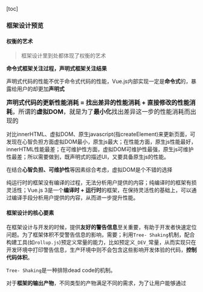 [toc]

### 框架设计预览

#### 权衡的艺术

> 框架设计里到处都体现了权衡的艺术

**命令式框架关注过程，声明式框架关注结果**

声明式代码的性能不优于命令式代码的性能，Vue.js内部实现一定是**命令式**的，暴露给用户的却更加**声明式**

<font size="3">**声明式代码的更新性能消耗 = 找出差异的性能消耗 + 直接修改的性能消耗**，所谓的**虚拟DOM**，就是为了**最小化**找出差异这一步的性能消耗而出现的</font>

对比innerHTML、虚拟DOM、原生javascript(指createElement)来更新页面，可发现在心智负担方面虚拟DOM最小，原生js最大；在性能方面，原生js性能最好，innerHTML性能最差；在可维护性方面，虚拟DOM可维护性最强，原生js可维护性最差；所以需要做到，既声明式的描述UI，又要具备原生js的性能。

在结合**心智负担、可维护性**等因素综合考虑，虚拟DOM是个不错的选择

纯运行时的框架没有编译的过程，无法分析用户提供的内容；纯编译时的框架有损灵活性；Vue.js 3是一个**编译时 + 运行时**的框架，在保持灵活性的基础上，可以通过编译手段分析用户提供的内容，从而进一步提升性能。

#### 框架设计的核心要素

在框架设计与开发的时候，提供**友好的警告信息**至关重要，有助于开发者快速定位问题。为了框架体积不受警告信息的影响，需要；利用`Tree- Shaking`机制，配合构建工具(如`rollup.js`)预定义常量的能力，比如预定义`_DEV_`常量，从而实现只在开发环境中打印警告信息，生产环境中则不会包含这些影响开发体验的代码，**控制代码体积**。

`Tree- Shaking`是一种排除dead code的机制。

对于**框架的输出产物**，不同类型的产物满足不同的需求，为了让用户能够通过<script>标签直接引用并使用，我们需要输出 IIFE格式的资源，即立即调用的函数表达式。为了让用户能够通过 <script type="module"> 引用并使用，我们需要输出 ESM格式的资源。这里需要注意的是，ESM 格式的资源有两种：用于浏览器的 `esm-browser.js` 和用于打包工具的`esm-bundler.js` 它们的区别在于对预定义常量`_DEV_`的处理，前者直接将`_ DEV_ `常量替换为字面量 true 或false(从而控制需要`Tree-Shaking`的代码)，后者则将`_DEV_ `常量替换为` process.env.NODE_ ENV !=='production'` 语句。

框架的错误处理做得好坏直接决定了用户应用程序的健壮性，同时还决定了用户开发应月处理错误的心智负担。框架需要为用户提供统一的**错误处理接口**，这样用户可以通过注册自定的错误处理两数来处理全部的框架异常。

框架还需提供更加良好的`TypeScript`**类型支持**



#### Vue.js设计思路

本章中，介绍了声明式地描述 UI 的概念。vuejs 是一个声明式的框架，声明式的好处在于，它直接表达结果，用户不需要关注过程。vuejs采用模板的方式来描述UI，但它同样支持使用虛拟DOM 来描述 UI。虛拟DOM 要比模板更加灵活，但模板要比虚拟DOM 更加直观。

**渲染器**的作用是，把**虚拟 DOM** 对象渲染为真实DOM 元素。它的工作原理是递归地遍历虚拟 DOM 对象，并调用原生 DOM API 来完成真实DOM 的创建。渲染器的精髓在于后续的更新，它会通过 <font size="3">**DIFF算法**</font>找出变更点，并且只会更新需要更新的内容。

组件其实就是**一组虛拟DOM元素的封装**，它可以是一个返回虛拟DOM 的函数，也可以是一个对象，但这个对象下必须要有一个函数，用来产出组件要渲染的虚拟 DOM。渲染器在渲染组件时，会先获取组件要渲染的内容，即执行组件的渲染函数并得到其返回值，称之为 subtree，最后再递归地调用渲染器将 subtree 渲染出来即可。

Vuejs 的模板会被一个叫作**编译器**的程序编译为渲染函数，编译器、渲染器都是 Vue.js 的核心组成部分，它们共同构成一个有机的整体，不同模块之间互相配合，进一步提升框架性能。

<img src="https://raw.githubusercontent.com/zhedieya/MyPics/main/typora-img/image-20230215235745491.png" alt="image-20230215235745491" style="zoom:50%;" />



### 响应系统

#### 响应系统的作用与实现

```js
const obj = {text: 'cyk'}
function effect() {
  document.body.innerText = obj.text
}
```

希望值变化后，副作用函数effect会重新执行，更新数据，为了实现响应式数据，可以先发现两点线索：

- 当副作用函数执行时会出发obj.text的**读取**操作
- 当修改obj.text时，会出发字段obj.text的**设置**操作

初始想法是当读取obj.text字段时，可以将副作用函数存储到一个“桶”里，这样，当设置obj.text时，再将该副作用函数取出来执行即可。

在Vue3中，使用代理对象`Proxy`来拦截一个对象属性的读取和设置操作

初始版本直接通过名字(effect)来获取副作用函数，很不方便，后来完善后：

- 当**读取**操作发生时，将副作用函数收集到桶里
- 当**设置**操作发生时，从桶中取出副作用函数并执行

通过注册全局变量来存储被注册的副作用函数，解决了上述问题，不过也发现，由于**没有在副作用函数与被操作的目标字段之间建立明确的联系**，导致无论读取的是什么属性，都会收集副作用函数；无论设置的是什么属性，都会把桶里的副作用函数取出并执行。这需要重新设计桶的结构，不能再简单的使用一个Set作为桶了。

```js
function effect(function effectFn(){
  document.body.innerText = obj.text
})
```

此段代码存在三个角色

- 被操作的代理对象obj
- 被操作的字段名text
- 使用effect函数注册的副作用函数effectFn

若用target代表一个代理对象所代理的原始对象，用key来表示被操作的字段名，用effectFn来表示被注册的副作用函数，那么可以建立如下的关系

```shell
--target
     --key
        --effectFn
```

选择`WeakMap`来存储副作用函数和目标字段的关系，选择`WeakMap`来存储是因为WeakMap对key是弱引用，若用户侧对代码对target没有任何引用，target会被垃圾回收器回收。

<img src="https://raw.githubusercontent.com/zhedieya/MyPics/main/typora-img/image-20230217001550046.png" alt="image-20230217001550046" style="zoom:30%;" align='left'/>

<img src="https://raw.githubusercontent.com/zhedieya/MyPics/main/typora-img/image-20230217002243702.png" alt="image-20230217002243702" style="zoom:50%;" align="left"/>

```js
// 存储副作用函数的桶
const bucket = new WeakMap()
// 原始数据
const data = { text: 'hello world' }

const obj = new Proxy(data, {
  // 拦截对象属性的读取
  get(target, key) {
    // 收集依赖，将副作用函数添加进桶
    track(target, key)
    return target[key]
  },
  // 拦截对象属性的设置
  set(target, key, newVal) {
    target[key] = newVal
    // 触发变化，将副作用函数从桶中取出并执行
    trigger(target, key)
  },
})

//在get拦截函数内调用track函数追踪变化，收集依赖
function track(target, key) {
  if (!activeEffect) return
  // 根据target从桶里拿到depsMap，值是Map(key --> effects)
  let depsMap = bucket.get(target)
  // 若不存在，创建一个Map并与target关联
  if (!depsMap) bucket.set(target, (depsMap = new Map()))
  // 根据key从depsMap里拿到deps，是Set类型，存放着与key相关的副作用函数effects
  let deps = depsMap.get(key)
  // 若不存在，创建一个Set并与key关联
  if (!deps) depsMap.set(key, (deps = new Set()))
  deps.add(activeEffect)
}

//在set拦截函数内调用trigger函数触发变化
function trigger(target, key) {
  const depsMap = bucket.get(target)
  if (!depsMap) return
  const effects = depsMap.get(key)
  effects && effects.forEach((fn) => fn())
}

// 用一个全局变量存储当前激活的 effect 函数
let activeEffect = undefined
function effect(fn) {
  // 当调用 effect 注册副作用函数时，将副作用函数复制给 activeEffect
  activeEffect = fn
  // 执行副作用函数
  fn()
}

effect(() => {
  console.log('effect run')
  document.body.innerText = obj.text
})

setTimeout(() => {
  obj.text = 'hello vue3'
}, 1000)
```

以上便是一个相对完善的响应式系统

如此就完备了吗？ 当然不是，首先便是**分支切换**

```js
 const data = { ok: true, text: 'hello world' }
 const obj = new Proxy(data, { /* ... */ })

 effect(function effectFn() {
   document.body.innerText = obj.ok ? obj.text : 'not'
 })
```

根据上述代码，可知由于字段obj.ok的初始值为`true`，所以副作用函数首先会被字段data.ok和data.text所对应的依赖集合收集，当obj.ok的值改为`false`时，会触发副作用函数重新执行，由于此时obj.text不会被执行，所以理想状态下副作用函数effectFn不应该被obj.text所对应的依赖集合收集，但目前我们的代码实现不了这一点，**会产生遗留的副作用函数**，因为我们只要修改了obj.text的值，effect都会重新执行，即使innerText的值不需要变化。

解决这个问题也很简单，只需在每次执行副作用函数后，将它从所有相关的依赖集合中删除，因此需要重新设计部分函数。

在`track`中完成对依赖集合的收集

```js
function track(target, key) {
  /* if (!activeEffect) return // 没有正在执行的副作用函数 直接返回 
  let depsMap = bucket.get(target)
  if (!depsMap) {
    bucket.set(target, (depsMap = new Map()))
  }
  let deps = depsMap.get(key)
  if (!deps) {
    depsMap.set(key, (deps = new Set()))
  } */
  // deps就是与当前副作用函数相关的依赖集合
  deps.add(activeEffect)
  // 将该依赖集合存储到activeEffect.deps中
  activeEffect.deps.push(deps)
}
```

<img src="https://raw.githubusercontent.com/zhedieya/MyPics/main/typora-img/image-20230219225137550.png" alt="image-20230219225137550" style="zoom:40%;" align="left" />

有了这个联系后，我们就可以在每次副作用函数执行时，获取到所有相关联的依赖集合，进而将副作用函数从依赖集合中删除

```js
// 用一个全局变量存储当前激活的 effect 函数
let activeEffect
function effect(fn) {
  const effectFn = () => {
    cleanup(effectFn)
    // 当调用 effect 注册副作用函数时，将副作用函数复制给 activeEffect
    activeEffect = effectFn
    fn()
  }
  // activeEffect.deps 用来存储所有与该副作用函数相关的依赖集合
  effectFn.deps = []
  // 执行副作用函数
  effectFn()
}

function cleanup(effectFn) {
  for (let i = 0; i < effectFn.deps.length; i++) {
    const deps = effectFn.deps[i]
    deps.delete(effectFn)
  }
  effectFn.deps.length = 0
}
```

但此时依然没完，问题出现在`trigger`函数中，在该函数内部会遍历effect集合并执行副作用函数，由于是个Set集合，根据语言规范描述，当调用forEach遍历Set集合时，如果一个值已经被访问过了，但该值被删除并重新添加到了集合，若此时forEach没有遍历结束，那么该值会重新被访问，所以会出现类似`set.delete(1)  set.add(1)`这样的代码，会导致无限执行，解决方法是构造一个新的Set集合并遍历。

```js
 function trigger(target, key) {
  const depsMap = bucket.get(target)
  if (!depsMap) return
  const effects = depsMap.get(key)

  const effectsToRun = new Set()
  effects && effects.forEach((effectFn) => effectsToRun.add(effectFn))
  effectsToRun.forEach((effectFn) => effectFn())
  // effects && effects.forEach(effectFn => effectFn())
}
```

**嵌套的effect：**

对于Vue.js来说，渲染函数是会运行在一个effect()函数中的，所以当组件发生嵌套时，也会发生effect()嵌套，上述代码目前不支持effect()嵌套，问题出在我们实现的effect函数与activeEffect上，我们是用的全局变量activeEffect来存储通过effect函数注册的副作用函数，这意味着当副作用函数发生嵌套时，内层副作用函数的执行会覆盖activeEffect的值，这时如果再有响应式数据执行依赖收集，即使这个响应式数据是在外层副作用函数中读取的，它们收集到的副作用函数也都会是内层副作用函数。

我们需要一个**副作用函数栈effectStack**，当副作用函数执行时，会被压入栈，执行完毕后会被弹出，并始终让activeEffect指向栈顶顶副作用函数，这样就能做到一个响应式数据只会收集直接读取其值的副作用函数。

```js
// 用一个全局变量存储当前激活的 effect 函数
let activeEffect
const effectStack = []
function effect(fn) {
  const effectFn = () => {
    cleanup(effectFn)
    // 当调用 effect 注册副作用函数时，将副作用函数赋值给 activeEffect
    activeEffect = effectFn
    // 调用前将当前副作用函数压入栈中
    effectStack.push(effectFn)
    fn()
    // 副作用函数执行后，将当前副作用函数从栈中弹出
    effectStack.pop()
    activeEffect = effectStack[effectStack.length - 1]
  }
  // activeEffect.deps 用来存储所有与该副作用函数相关的依赖集合
  effectFn.deps = []
  // 执行副作用函数
  effectFn()
}
```

**避免无限递归循环**

实现一个完善的响应式系统需要考虑诸多细节，无限递归循环自然要考虑在内

```js
const data = {foo: 1}
const obj = new Proxy(data, {/*...*/})

effect(() => obj.foo++)
```

该注册的副作用函数的自增操作，会引起栈溢出，自增操作分开来看实际上是这样的：

```js
obj.foo = obj.foo + 1
```

在这个语句中，既会读取obj.foo的值，又会设置obj.foo的值，代码执行流程如下：首先读取obj.foo，触发`track`操作，将当前副作用函数收集到桶中，接着+1再赋值给obj.foo，会触发`trigger`操作，把桶里的副作用函数取出来执行，但问题是该副作用函数正在执行中，还没执行完毕就要开始下次执行，会导致无限递归地调用自己，爆栈。

分析问题后发现，读取和设置操作是在同一个副作用函数里的，此时无论时`track`还是`trigger`时收集的副作用函数，都是activeEffect。所以我们可以在trigger动作发生的时候增加守卫条件：**如果 trigger 触发执行的副作用函数与当前正在执行的副作用函数相同，则不触发执行**。

```js
function trigger(target, key) {
   const depsMap = bucket.get(target)
   if (!depsMap) return
   const effects = depsMap.get(key)

   const effectsToRun = new Set()
   effects && effects.forEach(effectFn => {
     // 如果 trigger 触发执行的副作用函数与当前正在执行的副作用函数相同，则不触发执行
     if (effectFn !== activeEffect) {  // 新增
       effectsToRun.add(effectFn)
     }
   })
   effectsToRun.forEach(effectFn => effectFn())
 }
```

**调度执行**

可调度性是响应系统非常重要的特性，所谓可调度，即是当trigger动作触发副作用函数重新执行时，有能力决定副作用函数执行的时机、次数以及方式。

可以为effect函数设计一个选项参数options，允许用户指定调度器：

```js
effect(
  () => {
    // ......
  },
  // options
  {
    scheduler: (fn) => {
      console.log('scheduler run')
    },
  }
)
```

同时在`effect`函数内部需要把options选项挂载到对应的副作用函数上：

```js
function effect(fn, options = {}) {
  const effectFn = () => {
    // ......
  }
  // 将 options 挂载到 effectFn 上
  effectFn.options = options
  // activeEffect.deps 用来存储所有与该副作用函数相关的依赖集合
  effectFn.deps = []
  // 执行副作用函数
  effectFn()
}
```

有了调度函数，在`trigger`函数中触发副作用函数重新执行时，就可以直接调用用户传递的调度器函数，将控制权交给用户：

```js
function trigger(target, key) {
  // .......
  effectsToRun.forEach((effectFn) => {
    // 如果副作用函数有 调度器，则调用调度器，并将副作用函数作为参数传入
    if (effectFn.options.scheduler) {
      effectFn.options.scheduler(effectFn)
    } else {
      effectFn()
    }
  })
}
```

编写如下的调度器函数，原本需要打印1 2 3 4的副作用函数会跳过中间的过程直接打印1 4，Vue.js里，连续**多次修改响应式数据只会触发一次更新**，也是实现了个类似思路的更加完善的调度器。

```js
const data = { foo: 1 }

// 若同一个副作用函数被多次添加，Set的特性会使其去重
const jobQueue = new Set()
// 用一个 Promise 来保证 jobQueue 中的副作用函数是异步执行的
const p = Promise.resolve()

// 用一个变量 isFlushing 来标识是否正在刷新队列
let isFlushing = false
// 该函数作用是，在一个周期内，只执行一次 jobQueue 中的副作用函数
function flushJob() {
  if (isFlushing) return
  isFlushing = true
  p.then(() => {
    jobQueue.forEach((job) => job())
  }).finally(() => {
    isFlushing = false
  })
}

effect(
  () => {
    console.log(obj.foo) // 1  3
  },
  {
    scheduler(fn) {
      // 每次调度时，将副作用函数添加到 jobQueue 中
      jobQueue.add(fn)
      // 调用 flushJob 函数，执行将 jobQueue 中的副作用函数
      flushJob()
    },
  }
)

obj.foo++
obj.foo++
obj.foo++
```

##### 计算属性computed与lazy

综合以上那些内容，可以实现Vue.js一个非常有特色有重要的能力-**计算属性**；在实现计算属性前，先来关注懒执行的effect，即不立即执行传递给effect的副作用函数。

修改`effect`的函数实现，若存在lazy选项，不会立即执行副作用函数，并将副作用函数作为返回值返回。

```js
function effect(fn, options = {}) {
  const effectFn = () => {
    // ......
  }
  // .....
  // 如果传入 lazy 选项，则不会立即执行副作用函数
  if (!options.lazy) {
    effectFn()
  }
  return effectFn
}
```

可以手动执行

```js
const effectFn = effect(() => console.log(obj.foo), { lazy: true })
effectFn() // 手动执行
```

仅仅能手动执行，作用不大，可以将传递给effect的函数作为一个getter，那么这个getter函数可以返回任何值。

```js
const effectFn = effect(() => obj.foo + 1, { lazy: true })
// 得到getter的返回值
const value = effectFn()
```

只需对`effect`进行小修改便可：

```js
function effect(fn, options = {}) {
  const effectFn = () => {
    // .....
    // 存储fn的执行结果
    const res = fn()
    // .....
    return res
  }
  // .....
  // 如果传入 lazy 选项，则不会立即执行副作用函数
  if (!options.lazy) {
    effectFn()
  }
  return effectFn
}
```

接下来便可开始实现计算属性了：

```js
function computed(getter) {
  // 传入的 getter 函数作为副作用函数
  const effectFn = effect(getter, { lazy: true })

  const obj = {
    // 当读取value时才执行effectFn
    get value() {
      return effectFn()
    },
  }
  return obj
}
```

不过上面👆实现的计算属性只做到了懒计算，做不到对值进行缓存，多次访问sunRes.value会导致effectFn多次计算，即使依赖的属性值obj.foo + obj.bar并没有变化。

```js
const sumRes = computed(() => obj.foo + obj.bar)

console.log(sumRes.value)
```

为了解决这个问题，就需要在实现computed函数时，添加对值进行缓存的功能。

```js
function computed(getter) {
  let value
  let dirty = true

  const effectFn = effect(getter, {
    lazy: true,
    // 添加调度器，在调度器中将 dirty 置为 true
    scheduler() {
      if (!dirty) {
        dirty = true
        // 当计算属性依赖的响应式数据发生变化时，手动调用trigger出触发响应
        trigger(obj, 'value')
      }
    },
  })

  const obj = {
    get value() {
      if (dirty) {
        value = effectFn()
        dirty = false
      }
      // 读取value时，手动调用track触发依赖收集
      track(obj, 'value')
      return value
    },
  }

  return obj
}
```

第一次访问value值后，变量dirty就会设置为false，会导致即使修改了obj.foo的值，都不会重新计算了，所以就需要在调度器里重置dirty为true，依赖值发生变化时才会重新计算。调度器函数在这里只有依赖值改变了才会触发，因为如果没有改变就不会走set拦截，不会被trigger调用副作用函数。

手动trigger和track的原因是，对于计算属性内部的getter函数来说，它里面访问的响应式数据只会把computed内部的effect收集为依赖；而把计算属性用于另一个effect时，会发生effect嵌套，外层的effect不会被内层effect中的响应式数据收集，所以需要手动调用track来追踪，手动调用trigger来响应。

```js
effect(() => {
  console.log(sumRes.value)
})
```

即对于如下代码来说：

```js
effect(function effectFn) {
  console.log(sumRes.value)
}
```

会建立这样的联系：

```bash
--computed(obj)
     --value
        --effectFn
```

<img src="https://raw.githubusercontent.com/zhedieya/MyPics/main/typora-img/image-20230226214220706.png" alt="image-20230226214220706" style="zoom:50%;" />

关于该依赖关系的理解：[issue--77](https://github.com/HcySunYang/code-for-vue-3-book/issues/77)
